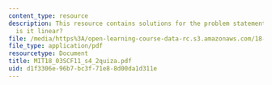 ```yaml
---
content_type: resource
description: This resource contains solutions for the problem statements related to
  is it linear?
file: /media/https%3A/open-learning-course-data-rc.s3.amazonaws.com/18-03sc-differential-equations-fall-2011/d1f3306e96b7bc3f71e88d00da1d311e_MIT18_03SCF11_s4_2quiza.pdf
file_type: application/pdf
resourcetype: Document
title: MIT18_03SCF11_s4_2quiza.pdf
uid: d1f3306e-96b7-bc3f-71e8-8d00da1d311e
---
```

